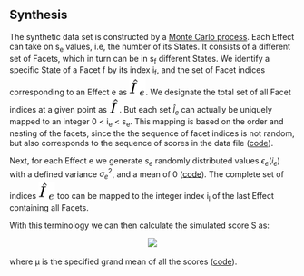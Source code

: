 ## Synthesis ##
The synthetic data set is constructed by a [Monte Carlo process](../../workbench/GS_L/src/utilities/constructSimulation.java). Each Effect can take on s<sub>e</sub> values, i.e, the number of its States. It consists of a different set of Facets, which in turn can be in s<sub>f</sub> different States. We identify a specific State of a Facet f by its index i<sub>f</sub>, and the set of Facet indices corresponding to an Effect e as <img style="transform: translateY(0.1em); background: white;" src="svg/ORLmlLqHaL.svg">. We designate the total set of all Facet indices at a given point as <!-- $\hat{I}$ --> <img style="transform: translateY(0.1em); background: white;" src="svg/H9g2ThJd1Q.svg">.  But each set $\hat{I}_{e}$ can actually be uniquely mapped to an  integer 0 < i<sub>e</sub> < s<sub>e</sub>. This mapping is based on the order and nesting of the facets, since the the sequence of facet indices is not random, but also corresponds to the sequence of scores in the data file ([code]()).

Next, for each Effect e we generate $s_{e}$ randomly distributed values $\epsilon_{e}(i_{e})$ with a defined variance $\sigma^{2}_{e}$, and a mean of 0 ([code]()). The complete set of indices <!-- $\hat{I}_{e}$ --> <img style="transform: translateY(0.1em); background: white;" src="svg/aN8BeynKWE.svg"> too can be mapped to the integer index i<sub>l</sub> of the last Effect containing all Facets.

With this terminology we can then calculate the simulated score S as:
<!-- $$S(i_{l}) = \mu + \sum_{e}\epsilon_{e}(i_{e})$$ --> 

<div align="center"><img style="background: white;" src="svg/XnJhLOiuf3.svg"></div>
 

where &mu; is the specified grand mean of all the scores ([code]()).
